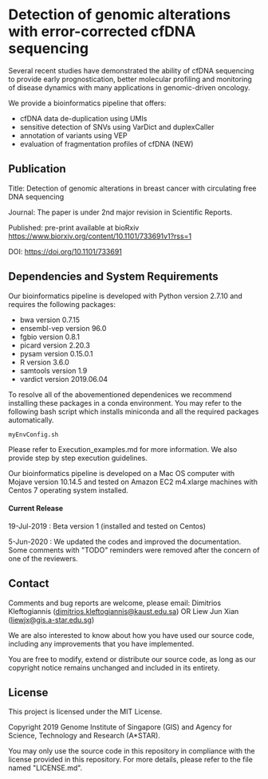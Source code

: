 # Detection of genomic alterations with error-corrected cfDNA sequencing

Several recent studies have demonstrated the ability of cfDNA sequencing to provide early prognostication, better molecular profiling and monitoring of disease dynamics with many applications in genomic-driven oncology. 

We provide a bioinformatics pipeline that offers:
- cfDNA data de-duplication using UMIs
- sensitive detection of SNVs using VarDict and duplexCaller 
- annotation of variants using VEP  
- evaluation of fragmentation profiles of cfDNA (NEW)

## Publication

Title: Detection of genomic alterations in breast cancer with circulating free DNA sequencing  

Journal: The paper is under 2nd major revision in Scientific Reports.

Published: pre-print available at bioRxiv https://www.biorxiv.org/content/10.1101/733691v1?rss=1

DOI: https://doi.org/10.1101/733691

## Dependencies and System Requirements

Our bioinformatics pipeline is developed with Python version 2.7.10 and requires the following packages:

- bwa version 0.7.15
- ensembl-vep version 96.0
- fgbio version 0.8.1
- picard version 2.20.3
- pysam version 0.15.0.1
- R version 3.6.0
- samtools version 1.9
- vardict version 2019.06.04

To resolve all of the abovementioned dependenices we recommend installing these packages in a conda environment. You may refer to the following bash script which installs miniconda and all the required packages automatically.

```
myEnvConfig.sh
```

Please refer to Execution_examples.md for more information. We also provide step by step execution guidelines.

Our bioinformatics pipeline is developed on a Mac OS computer with Mojave version 10.14.5 and tested on Amazon EC2 m4.xlarge machines with Centos 7 operating system installed.

#### Current Release

19-Jul-2019 : Beta version 1 (installed and tested on Centos)

5-Jun-2020  : We updated the codes and improved the documentation. Some comments with "TODO" reminders were removed after the concern of one of the reviewers.

## Contact

Comments and bug reports are welcome, please email: Dimitrios Kleftogiannis (dimitrios.kleftogiannis@kaust.edu.sa) OR Liew Jun Xian (liewjx@gis.a-star.edu.sg)

We are also interested to know about how you have used our source code, including any improvements that you have implemented.
 
You are free to modify, extend or distribute our source code, as long as our copyright notice remains unchanged and included in its entirety. 

## License

This project is licensed under the MIT License.

Copyright 2019 Genome Institute of Singapore (GIS) and Agency for Science, Technology and Research (A*STAR).

You may only use the source code in this repository in compliance with the license provided in this repository. For more details, please refer to the file named "LICENSE.md".
